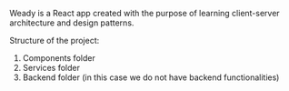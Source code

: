 Weady is a React app created with the purpose of learning client-server architecture and design patterns.

Structure of the project:

1. Components folder
2. Services folder
3. Backend folder (in this case we do not have backend functionalities)
